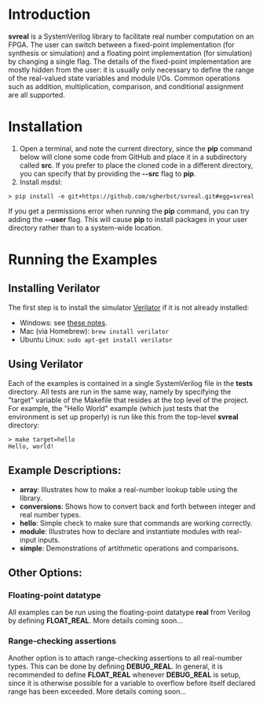 # Introduction

**svreal** is a SystemVerilog library to facilitate real number computation on an FPGA.  The user can switch between a fixed-point implementation (for synthesis or simulation) and a floating point implementation (for simulation) by changing a single flag.  The details of the fixed-point implementation are mostly hidden from the user: it is usually only necessary to define the range of the real-valued state variables and module I/Os.  Common operations such as addition, multiplication, comparison, and conditional assignment are all supported.

# Installation

1. Open a terminal, and note the current directory, since the **pip** command below will clone some code from GitHub and place it in a subdirectory called **src**.  If you prefer to place the cloned code in a different directory, you can specify that by providing the **--src** flag to **pip**.
2. Install msdsl:
```shell
> pip install -e git+https://github.com/sgherbst/svreal.git#egg=svreal
```

If you get a permissions error when running the **pip** command, you can try adding the **--user** flag.  This will cause **pip** to install packages in your user directory rather than to a system-wide location.

# Running the Examples

## Installing Verilator
The first step is to install the simulator [Verilator](https://www.veripool.org/wiki/verilator) if it is not already installed:
* Windows: see [these notes](https://gist.github.com/sgherbst/036456f807dc8aa84ffb2493d1536afd).
* Mac (via Homebrew): `brew install verilator`
* Ubuntu Linux: `sudo apt-get install verilator`

## Using Verilator
Each of the examples is contained in a single SystemVerilog file in the **tests** directory.  All tests are run in the same way, namely by specifying the "target" variable of the Makefile that resides at the top level of the project.  For example, the "Hello World" example (which just tests that the environment is set up properly) is run like this from the top-level **svreal** directory:
```shell
> make target=hello
Hello, world!
```

## Example Descriptions:
* **array**: Illustrates how to make a real-number lookup table using the library.
* **conversions**: Shows how to convert back and forth between integer and real number types.
* **hello**: Simple check to make sure that commands are working correctly.
* **module**: Illustrates how to declare and instantiate modules with real-input inputs.
* **simple**: Demonstrations of artithmetic operations and comparisons.

## Other Options:
### Floating-point datatype
All examples can be run using the floating-point datatype **real** from Verilog by defining **FLOAT_REAL**.  More details coming soon...

### Range-checking assertions
Another option is to attach range-checking assertions to all real-number types.  This can be done by defining **DEBUG_REAL**.  In general, it is recommended to define **FLOAT_REAL** whenever **DEBUG_REAL** is setup, since it is otherwise possible for a variable to overflow before itself declared range has been exceeded.  More details coming soon...
